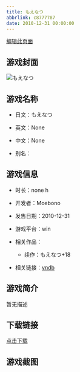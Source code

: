 ```yaml
---
title: もえなつ
abbrlink: c8777787
date: 2010-12-31 00:00:00
---
```

[编辑此页面](https://github.com/ACG-3/ADV3-source/blob/main/source/_posts/games/%E3%82%82%E3%81%88%E3%81%AA%E3%81%A4.md)

## 游戏封面

![もえなつ](https://pan.timero.xyz/d/onedrive/img_lib_001/%E3%82%82%E3%81%88%E3%81%AA%E3%81%A4_cover.avif)


## 游戏名称

- 日文：もえなつ
- 英文：None
- 中文：None

- 别名：


## 游戏信息

- 时长：none h
- 开发者：Moebono
- 发售日期：2010-12-31
- 游戏平台：win
- 相关作品：
   - 续作：もえなつ+18

- 相关链接：[vndb](https://vndb.org/v48753)


## 游戏简介

暂无描述


## 下载链接

[点击下载](https://pan.timero.xyz/onedrive/adv_lib_001/%E3%82%82%E3%81%88%E3%81%AA%E3%81%A4)


## 游戏截图


